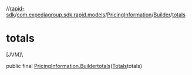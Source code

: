 //[rapid-sdk](../../../../index.md)/[com.expediagroup.sdk.rapid.models](../../index.md)/[PricingInformation](../index.md)/[Builder](index.md)/[totals](totals.md)

# totals

[JVM]\

public final [PricingInformation.Builder](index.md)[totals](totals.md)([Totals](../../-totals/index.md)totals)
